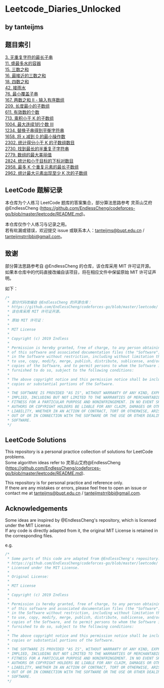 # Leetcode_Diaries_Unlocked
## by tanteijms

## 题目索引
[3. 无重复字符的最长子串](/leetcode/3.%20无重复字符的最长子串/3.%20无重复字符的最长子串.md)  
[11. 盛最多水的容器](/leetcode/11.%20盛最多水的容器/11.%20盛最多水的容器.md)  
[15. 三数之和](/leetcode/15.%20三数之和/15.%20三数之和%203.3%203.4.md)  
[16. 最接近的三数之和](/leetcode/16.%20最接近的三数之和/16.%20最接近的三数之和.md)  
[18. 四数之和](/leetcode/18.%20四数之和/18.%20四数之和.md)  
[42. 接雨水](/leetcode/42.%20接雨水/42.%20接雨水.md)  
[76. 最小覆盖子串](/leetcode/76.%20最小覆盖子串/76.%20最小覆盖子串.md)  
[167. 两数之和 II - 输入有序数组](/leetcode/167.%20两数之和%20II%20-%20输入有序数组/167.两数之和%20II.md)  
[209. 长度最小的子数组](/leetcode/209.%20长度最小的子数组/209.%20长度最小的子数组.md)  
[611. 有效数的个数](/leetcode/611.%20有效数的个数/611.%20有效数的个数.md)  
[713. 乘积小于 K 的子数组](/leetcode/713.%20乘积小于%20K%20的子数组/713.%20乘积小于%20K%20的子数组.md)  
[1004. 最大连续1的个数 III](/leetcode/1004.%20最大连续1的个数%20III/1004.%20最大连续1的个数%20III.md)  
[1234. 替换子串得到平衡字符串](/leetcode/1234.%20替换子串得到平衡字符串/1234.%20替换子串得到平衡字符串.md)  
[1658. 将 x 减到 0 的最小操作数](/leetcode/1658.%20将%20x%20减到%200%20的最小操作数/1658.%20将%20x%20减到%200%20的最小操作数.md)  
[2302. 统计得分小于 K 的子数组数目](/leetcode/2302.%20统计得分小于%20K%20的子数组数目/2302.%20统计得分小于%20K%20的子数组数目.md)  
[2730. 找到最长的半重复子字符串](/leetcode/2730.%20找到最长的半重复子字符串/2730.%20找到最长的半重复子字符串.md)  
[2779. 数组的最大美丽值](/leetcode/2779.%20数组的最大美丽值/2779.%20数组的最大美丽值.md)  
[2824. 统计和小于目标的下标对数目](/leetcode/2824.%20统计和小于目标的下标对数目/2824.%20统计和小于目标的下标对数目.md)  
[2958. 最多 K 个重复元素的最长子数组](/leetcode/2958.%20最多%20K%20个重复元素的最长子数组/2958.%20最多%20K%20个重复元素的最长子数组.md)  
[2962. 统计最大元素出现至少 K 次的子数组](/leetcode/2962.%20统计最大元素出现至少%20K%20次的子数组/2962.%20统计最大元素出现至少%20K%20次的子数组.md)  

## LeetCode 题解记录  

本仓库为个人练习 LeetCode 题库的答案集合，部分算法思路参考 灵茶山艾府@EndlessCheng (https://github.com/EndlessCheng/codeforces-go/blob/master/leetcode/README.md)。  

本仓库仅作个人练习与记录之用。  
若有纰漏或错误，欢迎提交 issue 或联系本人：tanteijms@bupt.edu.cn / tanteijmstrribbi@gmail.com。  

## **致谢**  
部分算法思路参考自 @EndlessCheng 的仓库，该仓库采用 MIT 许可证开源。  
如果本仓库中的代码直接改编自该项目，将在相应文件中保留原始 MIT 许可证声明。  

如下：
```cpp
/*
 * 部分代码改编自 @EndlessCheng 的开源仓库：
 * https://github.com/EndlessCheng/codeforces-go/blob/master/leetcode/
 * 该仓库采用 MIT 许可证开源。
 * 
 * 原始 MIT 许可证：
 * 
 * MIT License
 *
 * Copyright (c) 2019 Σndless
 *
 * Permission is hereby granted, free of charge, to any person obtaining a copy
 * of this software and associated documentation files (the "Software"), to deal
 * in the Software without restriction, including without limitation the rights
 * to use, copy, modify, merge, publish, distribute, sublicense, and/or sell
 * copies of the Software, and to permit persons to whom the Software is
 * furnished to do so, subject to the following conditions:
 *
 * The above copyright notice and this permission notice shall be included in all
 * copies or substantial portions of the Software.
 *
 * THE SOFTWARE IS PROVIDED "AS IS", WITHOUT WARRANTY OF ANY KIND, EXPRESS OR
 * IMPLIED, INCLUDING BUT NOT LIMITED TO THE WARRANTIES OF MERCHANTABILITY,
 * FITNESS FOR A PARTICULAR PURPOSE AND NONINFRINGEMENT. IN NO EVENT SHALL THE
 * AUTHORS OR COPYRIGHT HOLDERS BE LIABLE FOR ANY CLAIM, DAMAGES OR OTHER
 * LIABILITY, WHETHER IN AN ACTION OF CONTRACT, TORT OR OTHERWISE, ARISING FROM,
 * OUT OF OR IN CONNECTION WITH THE SOFTWARE OR THE USE OR OTHER DEALINGS IN THE
 * SOFTWARE.
 */
```

## LeetCode Solutions  

This repository is a personal practice collection of solutions for LeetCode problems.  
Some algorithm ideas refer to 灵茶山艾府@EndlessCheng (https://github.com/EndlessCheng/codeforces-go/blob/master/leetcode/README.md).  

This repository is for personal practice and reference only.  
If there are any mistakes or errors, please feel free to open an issue or contact me at tanteijms@bupt.edu.cn / tanteijmstrribbi@gmail.com.  

## Acknowledgements  
Some ideas are inspired by @EndlessCheng's repository, which is licensed under the MIT License.  
If any code is directly adapted from it, the original MIT License is retained in the corresponding files.  

e.g.
```cpp
/*
 * Some parts of this code are adapted from @EndlessCheng's repository:
 * https://github.com/EndlessCheng/codeforces-go/blob/master/leetcode/
 * Licensed under the MIT License.
 * 
 * Original License:
 * 
 * MIT License
 *
 * Copyright (c) 2019 Σndless
 *
 * Permission is hereby granted, free of charge, to any person obtaining a copy
 * of this software and associated documentation files (the "Software"), to deal
 * in the Software without restriction, including without limitation the rights
 * to use, copy, modify, merge, publish, distribute, sublicense, and/or sell
 * copies of the Software, and to permit persons to whom the Software is
 * furnished to do so, subject to the following conditions:
 *
 * The above copyright notice and this permission notice shall be included in all
 * copies or substantial portions of the Software.
 *
 * THE SOFTWARE IS PROVIDED "AS IS", WITHOUT WARRANTY OF ANY KIND, EXPRESS OR
 * IMPLIED, INCLUDING BUT NOT LIMITED TO THE WARRANTIES OF MERCHANTABILITY,
 * FITNESS FOR A PARTICULAR PURPOSE AND NONINFRINGEMENT. IN NO EVENT SHALL THE
 * AUTHORS OR COPYRIGHT HOLDERS BE LIABLE FOR ANY CLAIM, DAMAGES OR OTHER
 * LIABILITY, WHETHER IN AN ACTION OF CONTRACT, TORT OR OTHERWISE, ARISING FROM,
 * OUT OF OR IN CONNECTION WITH THE SOFTWARE OR THE USE OR OTHER DEALINGS IN THE
 * SOFTWARE.
 */
```